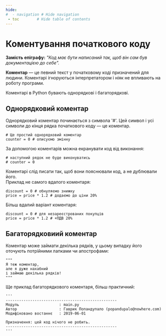 ```yaml
---
hide:
#  - navigation # Hide navigation
 - toc        # Hide table of contents
---
```


# Коментування початкового коду

**Замість епіграфу:** 
*"Код має бути написаний так, щоб він сам був документацією до себе".*

**Коментар** — це певний текст у початковому коді
призначений для людини.
Коментарі ігноруються інтерпретатором і ніяк не впливають на роботу програми.

Коментарі в Python бувають однорядкові і багаторядкові.


## Однорядковий коментар

Однорядковий коментар починається з символа '#'. Цей символ і усі символи до кінця рядка початкового коду — це коментар.

	# Це простий однорядковий коментар
	counter = 0 # описуємо змінну
	
За допомогою коментарів можна екранувати код від виконання:
	
	# наступний рядок не буде виконуватись
	# counter = 0
	
Коментарі слід писати так, щоб вони пояснювали код, а не дублювали його.  
Приклад не самого вдалого коментаря:

	discount = 0 # обнуляємо знижку
	price = price * 1.2 # додаємо до ціни 20%
	
Більш вдалий варіант коментаря:

	discount = 0 # для незареєстрованих покупців
	price = price * 1.2 # +ПДВ 20%


## Багаторядковиий коментар

Коментар може займати декілька рядків, у цьому випадку його оточують потрійними лапками чи апострофами:

	"""
	Я теж коментар,
	але я дуже нахабний
	і займаю декілька рядків!
	"""
	
Ще приклад багаторядкового коментаря, більш практичний:

	'''
	--------------------------------------------------
	Модуль					: main.py
	Автор					: Гаврик Попандупало (popandupalo@nowhere.com)
	Модифіковано востаннє	: 2019-06-01
	
	Призначення: цей код нічого не робить.
	--------------------------------------------------
	'''
